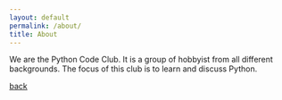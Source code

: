 ```yaml
---
layout: default
permalink: /about/
title: About 
---
```



We are the Python Code Club. It is a group of hobbyist from all different backgrounds.
The focus of this club is to learn and discuss Python.  

[back](./)
